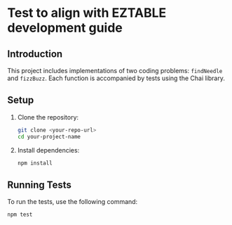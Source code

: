 # Test to align with EZTABLE development guide

## Introduction
This project includes implementations of two coding problems: `findNeedle` and `fizzBuzz`. Each function is accompanied by tests using the Chai library.

## Setup
1. Clone the repository:
    ```bash
    git clone <your-repo-url>
    cd your-project-name
    ```

2. Install dependencies:
    ```bash
    npm install
    ```

## Running Tests
To run the tests, use the following command:
```bash
npm test
